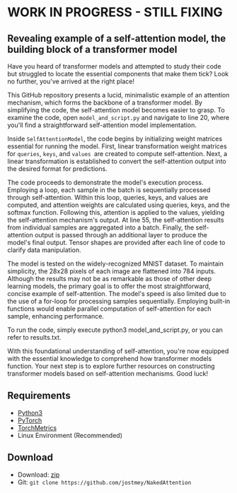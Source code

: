 # WORK IN PROGRESS - STILL FIXING

##  Revealing example of a self-attention model, the building block of a transformer model

Have you heard of transformer models and attempted to study their code but struggled to locate the essential components that make them tick? Look no further, you've arrived at the right place!

This GitHub repository presents a lucid, minimalistic example of an attention mechanism, which forms the backbone of a transformer model. By simplifying the code, the self-attention model becomes easier to grasp. To examine the code, open `model_and_script.py` and navigate to line 20, where you'll find a straightforward self-attention model implementation.

Inside `SelfAttentionModel`, the code begins by initializing weight matrices essential for running the model. First, linear transformation weight matrices for `queries`, `keys`, and `values `are created to compute self-attention. Next, a linear transformation is established to convert the self-attention output into the desired format for predictions.

The code proceeds to demonstrate the model's execution process. Employing a loop, each sample in the batch is sequentially processed through self-attention. Within this loop, queries, keys, and values are computed, and attention weights are calculated using queries, keys, and the softmax function. Following this, attention is applied to the values, yielding the self-attention mechanism's output. At line 55, the self-attention results from individual samples are aggregated into a batch. Finally, the self-attention output is passed through an additional layer to produce the model's final output. Tensor shapes are provided after each line of code to clarify data manipulation.

The model is tested on the widely-recognized MNIST dataset. To maintain simplicity, the 28x28 pixels of each image are flattened into 784 inputs. Although the results may not be as remarkable as those of other deep learning models, the primary goal is to offer the most straightforward, concise example of self-attention. The model's speed is also limited due to the use of a for-loop for processing samples sequentially. Employing built-in functions would enable parallel computation of self-attention for each sample, enhancing performance.

To run the code, simply execute python3 model_and_script.py, or you can refer to results.txt.

With this foundational understanding of self-attention, you're now equipped with the essential knowledge to comprehend how transformer models function. Your next step is to explore further resources on constructing transformer models based on self-attention mechanisms. Good luck!

## Requirements
* [Python3](https://www.python.org/)
* [PyTorch](https://pytorch.org/)
* [TorchMetrics](https://torchmetrics.readthedocs.io/)
* Linux Environment (Recommended)

## Download
* Download: [zip](https://github.com/jostmey/NakedAttention/zipball/master)
* Git: `git clone https://github.com/jostmey/NakedAttention`
